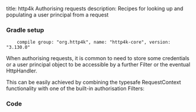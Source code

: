 title: http4k Authorising requests
description: Recipes for looking up and populating a user principal from a request


### Gradle setup
```
    compile group: "org.http4k", name: "http4k-core", version: "3.130.0"
```

When authorising requests, it is common to need to store some credentials or a user principal object to be accessible by a further Filter or the eventual HttpHandler.

This can be easily achieved by combining the typesafe RequestContext functionality with one of the built-in authorisation Filters:

### Code [<img class="octocat"/>](https://github.com/http4k/http4k/blob/master/src/docs/cookbook/principal_lookup/example.kt)
<script src="https://gist-it.appspot.com/https://github.com/http4k/http4k/blob/master/src/docs/cookbook/principal_lookup/example.kt"></script>
